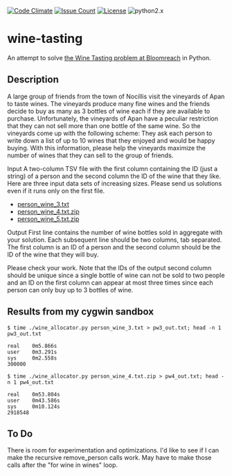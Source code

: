 [![Code Climate](https://codeclimate.com/github/dblume/wine-tasting/badges/gpa.svg)](https://codeclimate.com/github/dblume/wine-tasting)
[![Issue Count](https://codeclimate.com/github/dblume/wine-tasting/badges/issue_count.svg)](https://codeclimate.com/github/dblume/wine-tasting/issues)
[![License](https://img.shields.io/badge/license-MIT_license-blue.svg)](https://github.com/dblume/wine-tasting/blob/master/LICENSE.txt)
![python2.x](https://img.shields.io/badge/python-2.x-yellow.svg)
# wine-tasting

An attempt to solve [the Wine Tasting problem at Bloomreach](http://bloomreach.com/puzzles/) in Python.

## Description

A large group of friends from the town of Nocillis visit the vineyards of Apan to taste wines. The vineyards produce many fine wines and the friends decide to buy as many as 3 bottles of wine each if they are available to purchase. Unfortunately, the vineyards of Apan have a peculiar restriction that they can not sell more than one bottle of the same wine. So the vineyards come up with the following scheme: They ask each person to write down a list of up to 10 wines that they enjoyed and would be happy buying. With this information, please help the vineyards maximize the number of wines that they can sell to the group of friends.

Input 
A two-column TSV file with the first column containing the ID (just a string) of a person and the second column the ID of the wine that they like. Here are three input data sets of increasing sizes. Please send us solutions even if it runs only on the first file.

* [person_wine_3.txt](https://s3.amazonaws.com/br-user/puzzles/person_wine_3.txt)
* [person_wine_4.txt.zip](https://s3.amazonaws.com/br-user/puzzles/person_wine_4.txt.zip)
* [person_wine_5.txt.zip](https://s3.amazonaws.com/br-user/puzzles/person_wine_5.txt.zip)

Output 
First line contains the number of wine bottles sold in aggregate with your solution. Each subsequent line should be two columns, tab separated. The first column is an ID of a person and the second column should be the ID of the wine that they will buy.

Please check your work. Note that the IDs of the output second column should be unique since a single bottle of wine can not be sold to two people and an ID on the first column can appear at most three times since each person can only buy up to 3 bottles of wine.

## Results from my cygwin sandbox

    $ time ./wine_allocator.py person_wine_3.txt > pw3_out.txt; head -n 1 pw3_out.txt

    real    0m5.866s
    user    0m3.291s
    sys     0m2.558s
    300000

    $ time ./wine_allocator.py person_wine_4.txt.zip > pw4_out.txt; head -n 1 pw4_out.txt

    real    0m53.804s
    user    0m43.586s
    sys     0m10.124s
    2918548

## To Do

There is room for experimentation and optimizations. I'd like to see if I can make the recursive remove\_person calls work. May have to make those calls after the "for wine in wines" loop.

